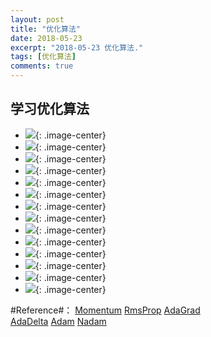 ```yaml
---
layout: post
title: "优化算法"
date: 2018-05-23
excerpt: "2018-05-23 优化算法."
tags: [优化算法]
comments: true
---
```

## **学习优化算法** 

* ![](https://github.com/xmxxiong/xmxxiong.github.io/blob/master/assets/img/Learning_algorithm/1.jpg?raw=true){: .image-center}  
* ![](https://github.com/xmxxiong/xmxxiong.github.io/blob/master/assets/img/Learning_algorithm/2.jpg?raw=true){: .image-center}  
* ![](https://github.com/xmxxiong/xmxxiong.github.io/blob/master/assets/img/Learning_algorithm/3.jpg?raw=true){: .image-center}  
* ![](https://github.com/xmxxiong/xmxxiong.github.io/blob/master/assets/img/Learning_algorithm/4.jpg?raw=true){: .image-center}  
* ![](https://github.com/xmxxiong/xmxxiong.github.io/blob/master/assets/img/Learning_algorithm/5.jpg?raw=true){: .image-center}  
* ![](https://github.com/xmxxiong/xmxxiong.github.io/blob/master/assets/img/Learning_algorithm/6.jpg?raw=true){: .image-center}  
* ![](https://github.com/xmxxiong/xmxxiong.github.io/blob/master/assets/img/Learning_algorithm/7.jpg?raw=true){: .image-center}  
* ![](https://github.com/xmxxiong/xmxxiong.github.io/blob/master/assets/img/Learning_algorithm/8.jpg?raw=true){: .image-center}  
* ![](https://github.com/xmxxiong/xmxxiong.github.io/blob/master/assets/img/Learning_algorithm/9.jpg?raw=true){: .image-center}  
* ![](https://github.com/xmxxiong/xmxxiong.github.io/blob/master/assets/img/Learning_algorithm/10.jpg?raw=true){: .image-center}  
* ![](https://github.com/xmxxiong/xmxxiong.github.io/blob/master/assets/img/Learning_algorithm/11.jpg?raw=true){: .image-center}  
* ![](https://github.com/xmxxiong/xmxxiong.github.io/blob/master/assets/img/Learning_algorithm/12.jpg?raw=true){: .image-center}  
* ![](https://github.com/xmxxiong/xmxxiong.github.io/blob/master/assets/img/Learning_algorithm/13.jpg?raw=true){: .image-center}  
* ![](https://github.com/xmxxiong/xmxxiong.github.io/blob/master/assets/img/Learning_algorithm/14.jpg?raw=true){: .image-center}  

#Reference#：
[Momentum](http://doi.org/10.1016/S0893-6080(98)00116-6.)
[RmsProp](http://www.cs.toronto.edu/~tijmen/csc321/slides/lecture_slides_lec6.pdf)
[AdaGrad](http://www.jmlr.org/papers/volume12/duchi11a/duchi11a.pdf)  
[AdaDelta](https://arxiv.org/pdf/1212.5701.pdf)
[Adam](https://arxiv.org/pdf/1412.6980v8.pdf)
[Nadam](http://cs229.stanford.edu/proj2015/054_report.pdf)


